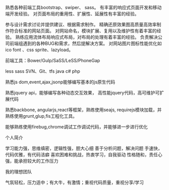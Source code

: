 熟悉各种前端工具bootstrap、swiper、 sass。
有丰富的响应式页面开发和移动端开发经验。
对页面布局的重用性、扩展性、延展性有丰富的经验。

参与设计需求讨论并提供建议、根据需求制作。
精确还原效果图高质量高效率制作符合标准的网站页面。
对网站命名，模块扩展、复用以及维护性有着丰富的经验。
熟练应用流体布局响应式布局，对布局的处理有着丰富的经验。
负责解决公司前端组遇到的各种BUG和需求，然后提解决方案。
对网站图片图标性能优化如ico font 、css sprite、lazyload。

前端工具：Bower/Gulp/SaSS/LeSS/PhoneGap

less sass
SVN、Git、tfs
java c# php

熟悉js dom,event,ajax,jsonp能够编写基本的js原生代码

熟悉jquery api，能够编写各种动态交互效果， 高性能jquery代码，高可维护可扩展代码

熟悉backbone, angularjs,react等框架，熟练使用seajs, requirejs模块加载，并熟练使用grunt,glup,fis工程化工具。

能够熟练使用firebug,chrome调试工作调试代码，并能够进一步进行优化


个人简介

学习能力强，思维缜密，逻辑性强，胆大心细
善于分析问题，解决问题
手速快，代码优雅，有代码洁癖
喜欢困难和挑战，热衷学习，自我驱动
性格随和，责任心强，能承担较大的工作压力

我的理想团队

气氛轻松，压力适中；有大牛，有激情；重视代码质量，重视分享/学习
